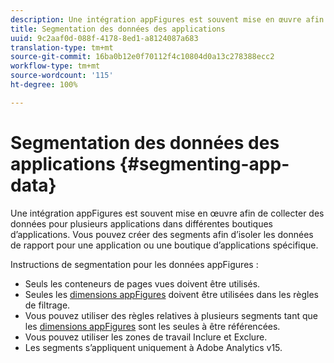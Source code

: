 ```yaml
---
description: Une intégration appFigures est souvent mise en œuvre afin de collecter des données pour plusieurs applications dans différentes boutiques d’applications. Vous pouvez créer des segments afin d’isoler les données de rapport pour une application ou une boutique d’applications spécifique.
title: Segmentation des données des applications
uuid: 9c2aaf0d-088f-4178-8ed1-a8124087a683
translation-type: tm+mt
source-git-commit: 16ba0b12e0f70112f4c10804d0a13c278388ecc2
workflow-type: tm+mt
source-wordcount: '115'
ht-degree: 100%

---
```



# Segmentation des données des applications {#segmenting-app-data}

Une intégration appFigures est souvent mise en œuvre afin de collecter des données pour plusieurs applications dans différentes boutiques d’applications. Vous pouvez créer des segments afin d’isoler les données de rapport pour une application ou une boutique d’applications spécifique.

Instructions de segmentation pour les données appFigures :

* Seuls les conteneurs de pages vues doivent être utilisés.
* Seules les [dimensions appFigures](/help/import/data-connectors/appfigures-overview/appfigures-metrics.md) doivent être utilisées dans les règles de filtrage.
* Vous pouvez utiliser des règles relatives à plusieurs segments tant que les [dimensions appFigures](/help/import/data-connectors/appfigures-overview/appfigures-segment-filter.md) sont les seules à être référencées.
* Vous pouvez utiliser les zones de travail Inclure et Exclure.
* Les segments s’appliquent uniquement à Adobe Analytics v15.
